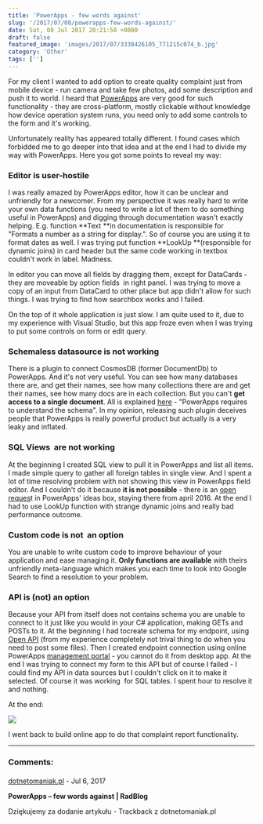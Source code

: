 ```yaml
---
title: 'PowerApps - few words against'
slug: '/2017/07/08/powerapps-few-words-against/'
date: Sat, 08 Jul 2017 20:21:50 +0000
draft: false
featured_image: 'images/2017/07/3338426105_771215c074_b.jpg'
category: 'Other'
tags: ['']
---
```


For my client I wanted to add option to create quality complaint just from mobile device - run camera and take few photos, add some description and push it to world. I heard that [PowerApps](https://powerapps.microsoft.com/pl-pl/) are very good for such functionality - they are cross-platform, mostly clickable without knowledge how device operation system runs, you need only to add some controls to the form and it's working.

Unfortunately reality has appeared totally different. I found cases which forbidded me to go deeper into that idea and at the end I had to divide my way with PowerApps. Here you got some points to reveal my way:

### Editor is user-hostile

I was really amazed by PowerApps editor, how it can be unclear and unfriendly for a newcomer. From my perspective it was really hard to write your own data functions (you need to write a lot of them to do something useful in PowerApps) and digging through documentation wasn't exactly helping. E.g. function **Text **in documentation is responsible for "Formats a number as a string for display.". So of course you are using it to format dates as well. I was trying put function **LookUp **(responsible for dynamic joins) in card header but the same code working in textbox couldn't work in label. Madness.

In editor you can move all fields by dragging them, except for DataCards - they are moveable by option fields  in right panel. I was trying to move a copy of an input from DataCard to other place but app didn't allow for such things. I was trying to find how searchbox works and I failed.

On the top of it whole application is just slow. I am quite used to it, due to my experience with Visual Studio, but this app froze even when I was trying to put some controls on form or edit query.

### Schemaless datasource is not working

There is a plugin to connect CosmosDB (former DocumentDb) to PowerApps. And it's not very useful. You can see how many databases there are, and get their names, see how many collections there are and get their names, see how many docs are in each collection. But you can't **get access to a single document**. All is explained [here](https://powerusers.microsoft.com/t5/PowerApps-Forum/PowerApp-DocumentDB/td-p/30387) - "PowerApps requires to understand the schema". In my opinion, releasing such plugin deceives people that PowerApps is really powerful product but actually is a very leaky and inflated.

### SQL Views  are not working

At the beginning I created SQL view to pull it in PowerApps and list all items. I made simple query to gather all foreign tables in single view. And I spent a lot of time resolving problem with not showing this view in PowerApps field editor. And I couldn't do it because **it is not possible** - there is an [open reques](https://powerusers.microsoft.com/t5/PowerApps-Ideas/PowerApps-must-also-see-SQL-Azure-Queries-not-only-Tables/idi-p/863)t in PowerApps' ideas box, staying there from april 2016. At the end I had to use LookUp function with strange dynamic joins and really bad performance outcome.

### Custom code is not  an option

You are unable to write custom code to improve behaviour of your application and ease managing it. **Only functions are available** with theirs unfriendly meta-language which makes you each time to look into Google Search to find a resolution to your problem.

### API is (not) an option

Because your API from itself does not contains schema you are unable to connect to it just like you would in your C# application, making GETs and POSTs to it. At the beginning I had tocreate schema for my endpoint, using [Open API](https://swagger.io/getting-started/) (from my experience completely not trival thing to do when you need to post some files). Then I created endpoint connection using online PowerApps [management portal](https://powerapps.microsoft.com/pl-pl/tutorials/register-custom-api/) \- you cannot do it from desktop app. At the end I was trying to connect my form to this API but of course I failed - I could find my API in data sources but I couldn't click on it to make it selected. Of course it was working  for SQL tables. I spent hour to resolve it and nothing.

At the end:

![](https://cdn.someecards.com/someecards/usercards/1346750453712_6755651.png)

I went back to build online app to do that complaint report functionality.

---
### Comments:
#### 
[dotnetomaniak.pl](http://dotnetomaniak.pl/PowerApps-few-words-against-RadBlog "") - <time datetime="2017-07-08 21:23:58">Jul 6, 2017</time>

**PowerApps – few words against | RadBlog**

Dziękujemy za dodanie artykułu - Trackback z dotnetomaniak.pl
